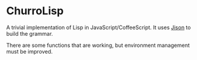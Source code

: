 # ChurroLisp
A trivial implementation of Lisp in JavaScript/CoffeeScript. It uses [Jison](https://github.com/zaach/jison) to build the grammar.

There are some functions that are working, but environment management must be improved.
